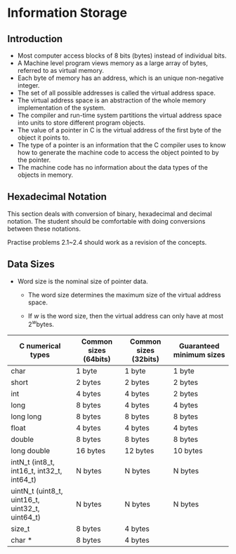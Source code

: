# Information Storage

## Introduction

- Most computer access blocks of 8 bits (bytes) instead of individual bits.
- A Machine level program views memory as a large array of bytes, referred to as virtual memory.
- Each byte of memory has an address, which is an unique non-negative integer.
- The set of all possible addresses is called the virtual address space.
- The virtual address space is an abstraction of the whole memory implementation of the system.
- The compiler and run-time system partitions the virtual address space into units to store different program objects.
- The value of a pointer in C is the virtual address of the first byte of the object it points to.
- The type of a pointer is an information that the C compiler uses to know how to generate the machine code to access the object pointed to by the pointer.
- The machine code has no information about the data types of the objects in memory.

## Hexadecimal Notation

This section deals with conversion of binary, hexadecimal and decimal notation. The student should be comfortable with doing conversions between these notations.

Practise problems 2.1~2.4 should work as a revision of the concepts.

## Data Sizes

- Word size is the nominal size of pointer data.
  - The word size determines the maximum size of the virtual address space.

  - $\text{If }w \text{ is the word size, then the virtual address can only have at most } 2^w \text{bytes.}$

| C numerical types | Common sizes (64bits) | Common sizes (32bits) | Guaranteed minimum sizes |
|-------------------|-----------------------|-----------------------|--------------------------|
| char              | 1 byte                | 1 byte                | 1 byte                   |
| short             | 2 bytes               | 2 bytes               | 2 bytes                  |
| int               | 4 bytes               | 4 bytes               | 2 bytes                  |
| long              | 8 bytes               | 4 bytes               | 4 bytes                  |
| long long         | 8 bytes               | 8 bytes               | 8 bytes                  |
| float             | 4 bytes               | 4 bytes               | 4 bytes                  |
| double            | 8 bytes               | 8 bytes               | 8 bytes                  |
| long double       | 16 bytes              | 12 bytes              | 10 bytes                 |
|intN_t (int8_t, int16_t, int32_t, int64_t)|N bytes|N bytes|N bytes|
|uintN_t (uint8_t, uint16_t, uint32_t, uint64_t)|N bytes|N bytes|N bytes|
| size_t           | 8 bytes               | 4 bytes               |                  |
| char *           | 8 bytes               | 4 bytes               |                  |
